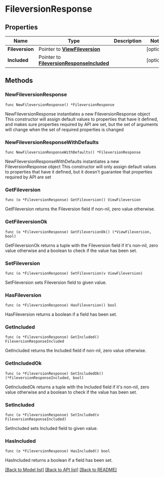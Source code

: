 # FileversionResponse

## Properties

Name | Type | Description | Notes
------------ | ------------- | ------------- | -------------
**Fileversion** | Pointer to [**ViewFileversion**](ViewFileversion.md) |  | [optional] 
**Included** | Pointer to [**FileversionResponseIncluded**](FileversionResponseIncluded.md) |  | [optional] 

## Methods

### NewFileversionResponse

`func NewFileversionResponse() *FileversionResponse`

NewFileversionResponse instantiates a new FileversionResponse object
This constructor will assign default values to properties that have it defined,
and makes sure properties required by API are set, but the set of arguments
will change when the set of required properties is changed

### NewFileversionResponseWithDefaults

`func NewFileversionResponseWithDefaults() *FileversionResponse`

NewFileversionResponseWithDefaults instantiates a new FileversionResponse object
This constructor will only assign default values to properties that have it defined,
but it doesn't guarantee that properties required by API are set

### GetFileversion

`func (o *FileversionResponse) GetFileversion() ViewFileversion`

GetFileversion returns the Fileversion field if non-nil, zero value otherwise.

### GetFileversionOk

`func (o *FileversionResponse) GetFileversionOk() (*ViewFileversion, bool)`

GetFileversionOk returns a tuple with the Fileversion field if it's non-nil, zero value otherwise
and a boolean to check if the value has been set.

### SetFileversion

`func (o *FileversionResponse) SetFileversion(v ViewFileversion)`

SetFileversion sets Fileversion field to given value.

### HasFileversion

`func (o *FileversionResponse) HasFileversion() bool`

HasFileversion returns a boolean if a field has been set.

### GetIncluded

`func (o *FileversionResponse) GetIncluded() FileversionResponseIncluded`

GetIncluded returns the Included field if non-nil, zero value otherwise.

### GetIncludedOk

`func (o *FileversionResponse) GetIncludedOk() (*FileversionResponseIncluded, bool)`

GetIncludedOk returns a tuple with the Included field if it's non-nil, zero value otherwise
and a boolean to check if the value has been set.

### SetIncluded

`func (o *FileversionResponse) SetIncluded(v FileversionResponseIncluded)`

SetIncluded sets Included field to given value.

### HasIncluded

`func (o *FileversionResponse) HasIncluded() bool`

HasIncluded returns a boolean if a field has been set.


[[Back to Model list]](../README.md#documentation-for-models) [[Back to API list]](../README.md#documentation-for-api-endpoints) [[Back to README]](../README.md)


